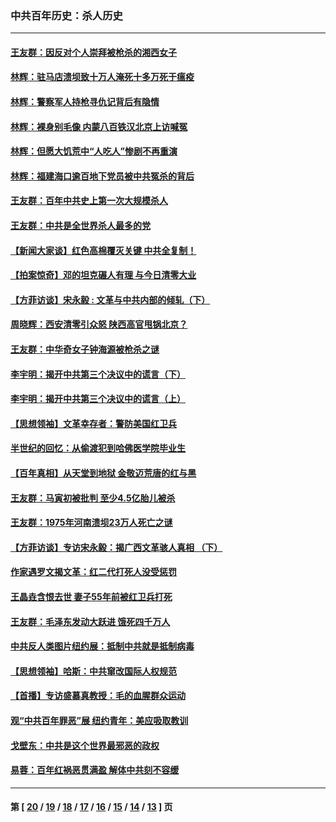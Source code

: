 ### 中共百年历史：杀人历史
---
#### [王友群：因反对个人崇拜被枪杀的湘西女子](../../pages/nf1176106/n14048288.md?09110430) 
#### [林辉：驻马店溃坝致十万人淹死十多万死于瘟疫](../../pages/nf1176106/n14048231.md?09110430) 
#### [林辉：警察军人持枪寻仇记背后有隐情](../../pages/nf1176106/n14029745.md?09110430) 
#### [林辉：裸身别毛像 内蒙八百铁汉北京上访喊冤](../../pages/nf1176106/n14026693.md?09110430) 
#### [林辉：但愿大饥荒中“人吃人”惨剧不再重演](../../pages/nf1176106/n14020531.md?09110430) 
#### [林辉：福建海口逾百地下党员被中共冤杀的背后](../../pages/nf1176106/n13878946.md?09110430) 
#### [王友群：百年中共史上第一次大规模杀人](../../pages/nf1176106/n13863785.md?09110430) 
#### [王友群：中共是全世界杀人最多的党](../../pages/nf1176106/n13860689.md?09110430) 
#### [【新闻大家谈】红色高棉覆灭关键 中共全复制！](../../pages/nf1176106/n13850222.md?09110430) 
#### [【拍案惊奇】邓的坦克碾人有理 与今日清零大业](../../pages/nf1176106/n13729574.md?09110430) 
#### [【方菲访谈】宋永毅 : 文革与中共内部的倾轧（下）](../../pages/nf1176106/n13486836.md?09110430) 
#### [周晓辉：西安清零引众怒 陕西高官甩锅北京？](../../pages/nf1176106/n13484627.md?09110430) 
#### [王友群：中华奇女子钟海源被枪杀之谜](../../pages/nf1176106/n13430555.md?09110430) 
#### [李宇明：揭开中共第三个决议中的谎言（下）](../../pages/nf1176106/n13389389.md?09110430) 
#### [李宇明：揭开中共第三个决议中的谎言（上）](../../pages/nf1176106/n13388697.md?09110430) 
#### [【思想领袖】文革幸存者：警防美国红卫兵](../../pages/nf1176106/n13339289.md?09110430) 
#### [半世纪的回忆：从偷渡犯到哈佛医学院毕业生](../../pages/nf1176106/n13345328.md?09110430) 
#### [【百年真相】从天堂到地狱 金敬迈荒唐的红与黑](../../pages/nf1176106/n13336995.md?09110430) 
#### [王友群：马寅初被批判 至少4.5亿胎儿被杀](../../pages/nf1176106/n13260313.md?09110430) 
#### [王友群：1975年河南溃坝23万人死亡之谜](../../pages/nf1176106/n13231576.md?09110430) 
#### [【方菲访谈】专访宋永毅：揭广西文革骇人真相 （下）](../../pages/nf1176106/n13209074.md?09110430) 
#### [作家遇罗文揭文革：红二代打死人没受惩罚](../../pages/nf1176106/n13205254.md?09110430) 
#### [王晶垚含恨去世 妻子55年前被红卫兵打死](../../pages/nf1176106/n13203590.md?09110430) 
#### [王友群：毛泽东发动大跃进 饿死四千万人](../../pages/nf1176106/n13177158.md?09110430) 
#### [中共反人类图片纽约展：抵制中共就是抵制病毒](../../pages/nf1176106/n13115371.md?09110430) 
#### [【思想领袖】哈斯：中共窜改国际人权规范](../../pages/nf1176106/n13053647.md?09110430) 
#### [【首播】专访盛慕真教授：毛的血腥群众运动](../../pages/nf1176106/n13091782.md?09110430) 
#### [观“中共百年罪恶”展 纽约青年：美应吸取教训](../../pages/nf1176106/n13085246.md?09110430) 
#### [戈壁东：中共是这个世界最邪恶的政权](../../pages/nf1176106/n13085641.md?09110430) 
#### [易蓉：百年红祸恶贯满盈 解体中共刻不容缓](../../pages/nf1176106/n13084455.md?09110430) 

---
#### 第 [ [20](./20.md?09110430) / [19](./19.md?09110430) / [18](./18.md?09110430) / [17](./17.md?09110430) / [16](./16.md?09110430) / [15](./15.md?09110430) / [14](./14.md?09110430) / [13](./13.md?09110430) ] 页
